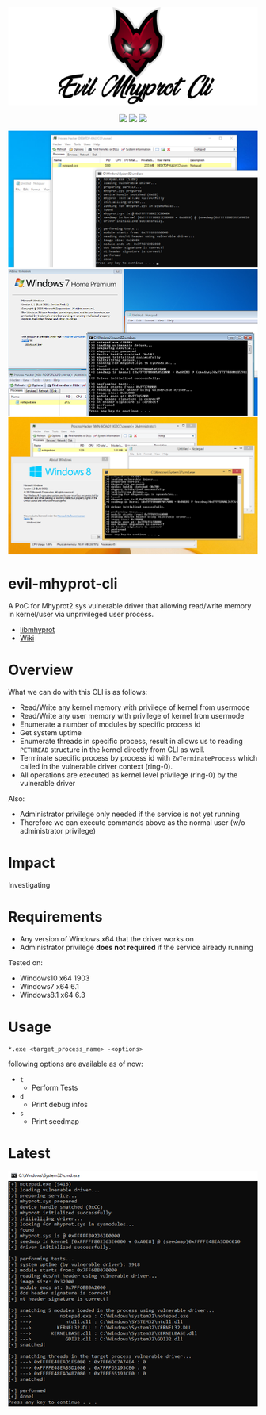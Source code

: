<p align="center"><img src="images/logo_min.png"></p>
<p align="center">
  <img src="https://img.shields.io/github/license/kkent030315/evil-mhyprot-cli?style=for-the-badge">
  <img src="https://img.shields.io/github/last-commit/kkent030315/evil-mhyprot-cli?style=for-the-badge">
  <img src="https://img.shields.io/codefactor/grade/github/kkent030315/evil-mhyprot-cli?style=for-the-badge">
</p>

![IMAGE](images/image01.png)
![IMAGE](images/image04.png)
![IMAGE](images/image05.png)

# evil-mhyprot-cli

A PoC for Mhyprot2.sys vulnerable driver that allowing read/write memory in kernel/user via unprivileged user process.

- [libmhyprot](https://github.com/kkent030315/libmhyprot)
- [Wiki](https://github.com/kkent030315/evil-mhyprot-cli/wiki)

# Overview

What we can do with this CLI is as follows:

- Read/Write any kernel memory with privilege of kernel from usermode
- Read/Write any user memory with privilege of kernel from usermode
- Enumerate a number of modules by specific process id
- Get system uptime
- Enumerate threads in specific process, result in allows us to reading `PETHREAD` structure in the kernel directly from CLI as well.
- Terminate specific process by process id with `ZwTerminateProcess` which called in the vulnerable driver context (ring-0).
- All operations are executed as kernel level privilege (ring-0) by the vulnerable driver

Also:

- Administrator privilege only needed if the service is not yet running
- Therefore we can execute commands above as the normal user (w/o administrator privilege)

# Impact

Investigating

# Requirements

- Any version of Windows x64 that the driver works on
- Administrator privilege **does not required** if the service already running

Tested on:

- Windows10 x64 1903
- Windows7 x64 6.1
- Windows8.1 x64 6.3

# Usage

```
*.exe <target_process_name> -<options>
```

following options are available as of now:

- `t`
  - Perform Tests
- `d`
  - Print debug infos
- `s`
  - Print seedmap

# Latest

![IMAGE](images/image10.png)
